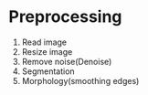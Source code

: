 # Preprocessing

1) Read image
2) Resize image
3) Remove noise(Denoise)
4) Segmentation
5) Morphology(smoothing edges)
